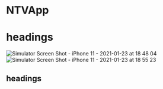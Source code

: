 # NTVApp

# headings

![Simulator Screen Shot - iPhone 11 - 2021-01-23 at 18 48 04](https://user-images.githubusercontent.com/37220180/105608259-00920c80-5db4-11eb-87d6-23903b8d243e.png)
![Simulator Screen Shot - iPhone 11 - 2021-01-23 at 18 55 23](https://user-images.githubusercontent.com/37220180/105608268-0a1b7480-5db4-11eb-97b4-a7c8648aef02.png)

## headings
